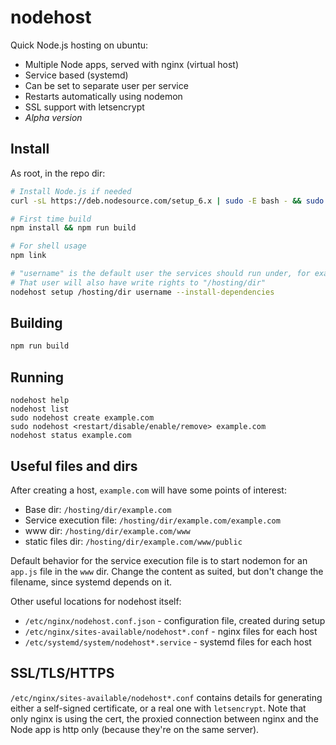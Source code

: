 # nodehost

Quick Node.js hosting on ubuntu:

- Multiple Node apps, served with nginx (virtual host)
- Service based (systemd)
- Can be set to separate user per service
- Restarts automatically using nodemon
- SSL support with letsencrypt
- *Alpha version*

## Install

As root, in the repo dir:

```bash
# Install Node.js if needed
curl -sL https://deb.nodesource.com/setup_6.x | sudo -E bash - && sudo apt-get install -y nodejs

# First time build
npm install && npm run build

# For shell usage
npm link

# "username" is the default user the services should run under, for example "ubuntu".
# That user will also have write rights to "/hosting/dir"
nodehost setup /hosting/dir username --install-dependencies
```

## Building

```bash
npm run build
```

## Running

```
nodehost help
nodehost list
sudo nodehost create example.com
sudo nodehost <restart/disable/enable/remove> example.com
nodehost status example.com
```

## Useful files and dirs

After creating a host, `example.com` will have some points of interest:

- Base dir: `/hosting/dir/example.com`
- Service execution file: `/hosting/dir/example.com/example.com`
- www dir: `/hosting/dir/example.com/www`
- static files dir: `/hosting/dir/example.com/www/public`

Default behavior for the service execution file is to start nodemon for an `app.js` file in the `www` dir. Change the content as suited, but don't change the filename, since systemd depends on it.

Other useful locations for nodehost itself:

- `/etc/nginx/nodehost.conf.json` - configuration file, created during setup
- `/etc/nginx/sites-available/nodehost*.conf` - nginx files for each host
- `/etc/systemd/system/nodehost*.service` - systemd files for each host

## SSL/TLS/HTTPS

`/etc/nginx/sites-available/nodehost*.conf` contains details for generating either a self-signed certificate, or a real one with `letsencrypt`. Note that only nginx is using the cert, the proxied connection between nginx and the Node app is http only (because they're on the same server).
